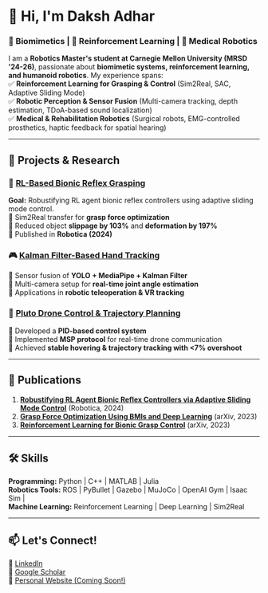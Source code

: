 # 👋 Hi, I'm Daksh Adhar  
### 🤖 Biomimetics | 🎯 Reinforcement Learning | 🏥 Medical Robotics  

I am a **Robotics Master's student at Carnegie Mellon University (MRSD '24-26)**, passionate about **biomimetic systems, reinforcement learning, and humanoid robotics**. My experience spans:  
✅ **Reinforcement Learning for Grasping & Control** (Sim2Real, SAC, Adaptive Sliding Mode)  
✅ **Robotic Perception & Sensor Fusion** (Multi-camera tracking, depth estimation, TDoA-based sound localization)  
✅ **Medical & Rehabilitation Robotics** (Surgical robots, EMG-controlled prosthetics, haptic feedback for spatial hearing)  

---

## 🔧 Projects & Research  

### 🦾 [RL-Based Bionic Reflex Grasping](https://github.com/a-daksh/5_fingered)  
**Goal:** Robustifying RL agent bionic reflex controllers using adaptive sliding mode control.  
🔹 Sim2Real transfer for **grasp force optimization**  
🔹 Reduced object **slippage by 103%** and **deformation by 197%**  
🔹 Published in **Robotica (2024)**  

### 🎮 [Kalman Filter-Based Hand Tracking](https://github.com/a-daksh/Kalman_Filter_Based_Sensor_Fusion_for_Multi_Camera_Hand_Tracking)  
🔹 Sensor fusion of **YOLO + MediaPipe + Kalman Filter**  
🔹 Multi-camera setup for **real-time joint angle estimation**  
🔹 Applications in **robotic teleoperation & VR tracking**  

### 🚁 [Pluto Drone Control & Trajectory Planning](https://github.com/a-daksh/Pluto-Drone-Control)  
🔹 Developed a **PID-based control system**  
🔹 Implemented **MSP protocol** for real-time drone communication  
🔹 Achieved **stable hovering & trajectory tracking with <7% overshoot**  

---

## 📜 Publications  

1. **[Robustifying RL Agent Bionic Reflex Controllers via Adaptive Sliding Mode Control](https://doi.org/10.1017/S0263574724001838)** (Robotica, 2024)  
2. **[Grasp Force Optimization Using BMIs and Deep Learning](https://doi.org/10.48550/arXiv.2312.05034)** (arXiv, 2023)  
3. **[Reinforcement Learning for Bionic Grasp Control](https://doi.org/10.48550/arXiv.2312.05023)** (arXiv, 2023)  

---

## 🛠️ Skills  
**Programming:** Python | C++ | MATLAB | Julia  
**Robotics Tools:** ROS | PyBullet | Gazebo | MuJoCo | OpenAI Gym | Isaac Sim |  
**Machine Learning:** Reinforcement Learning | Deep Learning | Sim2Real 

---

## 📫 Let's Connect!  
🔗 [LinkedIn](https://www.linkedin.com/in/daksh-adhar/)  
🔗 [Google Scholar](https://scholar.google.com/citations?hl=en&user=3LjYsLwAAAAJ)  
🔗 [Personal Website (Coming Soon!)]()  
